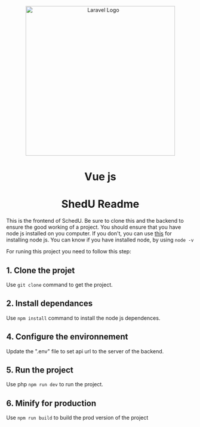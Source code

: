 <p align="center"><a href="https://laravel.com" target="_blank"><img src="https://logowik.com/content/uploads/images/vue2883.jpg" width="400" alt="Laravel Logo"></a></p>

<h1 style="text-align: center">Vue js</h1>

# <h1 style="text-align:center;">ShedU Readme</h1>

This is the frontend of SchedU. Be sure to clone this and the backend to ensure the good working of a project. You should ensure that you have node js installed on you computer. If you don't, you can use [this](https://kinsta.com/blog/how-to-install-node-js/) for installing node js. You can know if you have installed node, by using `node -v`

For runing this project you need to follow this step:

## 1. Clone the projet

Use `git clone` command to get the project.

## 2. Install dependances

Use `npm install` command to install the node js dependences.

## 4. Configure the  environnement

Update the ".env" file to set api url to the server of the backend.


## 5. Run the project

Use php `npm run dev` to run the project.

## 6. Minify for production

Use `npm run build` to build the prod version of the project